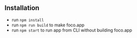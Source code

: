 
## Installation

- run `npm install`
- run `npm run build` to make foco.app
- run `npm start` to run app from CLI without building foco.app
